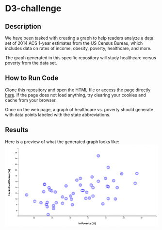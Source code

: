 # D3-challenge

## Description
We have been tasked with creating a graph to help readers analyze a data set of 2014 ACS 1-year estimates from the US Census Bureau, which includes data on rates of income, obesity, poverty, healthcare, and more.

The graph generated in this specific repository will study healthcare versus poverty from the data set.

## How to Run Code
Clone this repository and open the HTML file or access the page directly [here](https://shchee5.github.io/D3-challenge). If the page does not load anything, try clearing your cookies and cache from your browser.

Once on the web page, a graph of healthcare vs. poverty should generate with data points labeled with the state abbreviations.

## Results
Here is a preview of what the generated graph looks like:
![Preview](image/preview.png)